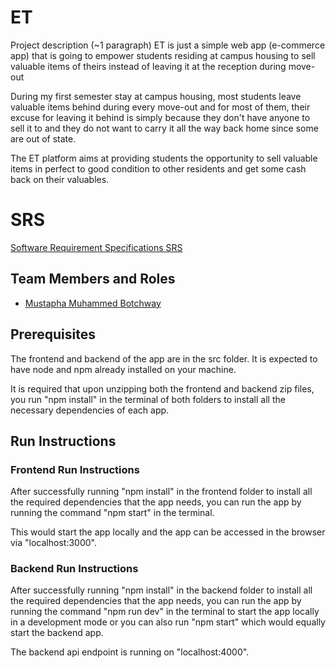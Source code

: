 # ET

Project description (~1 paragraph)
ET is just a simple web app (e-commerce app) that is going to empower students residing at campus housing to sell valuable items of theirs instead of leaving it at the reception during move-out

During my first semester stay at campus housing, most students leave valuable items behind during every move-out and for most of them, their excuse for leaving it behind is simply because they don't have anyone to sell it to and they do not want to carry it all the way back home since some are out of state.

The ET platform aims at providing students the opportunity to sell valuable items in perfect to good condition to other residents and get some cash back on their valuables.

# SRS
[Software Requirement Specifications SRS](https://github.com/muscoff/GVSU-CIS641-ET/blob/main/docs/software_requirements_specification_final.md)

## Team Members and Roles

* [Mustapha Muhammed Botchway](https://muscoff.github.io/CIS-641-Botchway/)

## Prerequisites
The frontend and backend of the app are in the src folder.
It is expected to have node and npm already installed on your machine.

It is required that upon unzipping both the frontend and backend zip files,
you run "npm install" in the terminal of both folders to install all the necessary dependencies of each app.

## Run Instructions

### Frontend Run Instructions
After successfully running "npm install" in the frontend folder to install all the required dependencies that the app needs, you can run the app by
running the command "npm start" in the terminal.

This would start the app locally and the app can be accessed in the browser via "localhost:3000".


### Backend Run Instructions
After successfully running "npm install" in the backend folder to install all the required dependencies that the app needs, you can run the app by
running the command "npm run dev" in the terminal to start the app locally in a development mode or you can also run "npm start" which would equally start the backend app.

The backend api endpoint is running on "localhost:4000".